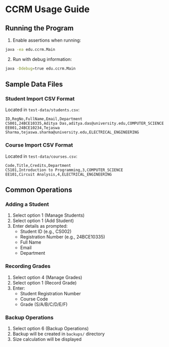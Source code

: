 # CCRM Usage Guide

## Running the Program

1. Enable assertions when running:
```bash
java -ea edu.ccrm.Main
```

2. Run with debug information:
```bash
java -Ddebug=true edu.ccrm.Main
```

## Sample Data Files

### Student Import CSV Format
Located in `test-data/students.csv`:
```
ID,RegNo,FullName,Email,Department
CS001,24BCE10335,Aditya Das,aditya.das@university.edu,COMPUTER_SCIENCE
EE001,24BCE10234,Tejaswa Sharma,tejaswa.sharma@university.edu,ELECTRICAL_ENGINEERING
```

### Course Import CSV Format
Located in `test-data/courses.csv`:
```
Code,Title,Credits,Department
CS101,Introduction to Programming,3,COMPUTER_SCIENCE
EE101,Circuit Analysis,4,ELECTRICAL_ENGINEERING
```

## Common Operations

### Adding a Student
1. Select option 1 (Manage Students)
2. Select option 1 (Add Student)
3. Enter details as prompted:
   - Student ID (e.g., CS002)
   - Registration Number (e.g., 24BCE10335)
   - Full Name
   - Email
   - Department

### Recording Grades
1. Select option 4 (Manage Grades)
2. Select option 1 (Record Grade)
3. Enter:
   - Student Registration Number
   - Course Code
   - Grade (S/A/B/C/D/E/F)

### Backup Operations
1. Select option 6 (Backup Operations)
2. Backup will be created in `backups/` directory
3. Size calculation will be displayed
